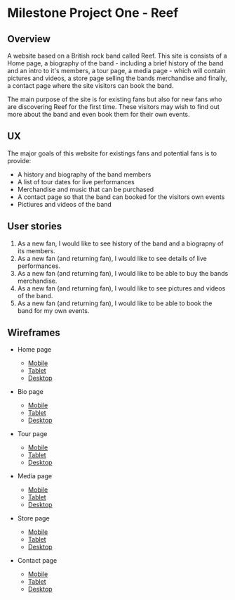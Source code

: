 # Milestone Project One - Reef
## Overview
A website based on a British rock band called Reef. This site is consists of a Home page, a biography of the band - including a brief history of the band and an intro to it's members, a tour page, a media page - which will contain pictures and videos, a store page selling the bands merchandise and finally, a contact page where the site visitors can book the band.

The main purpose of the site is for existing fans but also for new fans who are discovering Reef for the first time. These visitors may wish to find out more about the band and even book them for their own events.

## UX

The major goals of this website for existings fans and potential fans is to provide:
- A history and biography of the band members
- A list of tour dates for live performances
- Merchandise and music that can be purchased
- A contact page so that the band can booked for the visitors own events
- Pictiures and videos of the band

## User stories

1. As a new fan, I would like to see history of the band and a biograpny of its members.
2. As a new fan (and returning fan), I would like to see details of live performances.
3. As a new fan (and returning fan), I would like to be able to buy the bands merchandise.
4. As a new fan (and returning fan), I would like to see pictures and videos of the band.
5. As a new fan (and returning fan), I would like to be able to book the band for my own events.

## Wireframes

- Home page
    * [Mobile](https://github.com/J0hn1975/Milestone-Project-One-Reef/blob/master/wireframes/mobile/Home.PNG)
    * [Tablet](https://github.com/J0hn1975/Milestone-Project-One-Reef/blob/master/wireframes/tablet/Home.PNG)
    * [Desktop](https://github.com/J0hn1975/Milestone-Project-One-Reef/blob/master/wireframes/desktop/Home.PNG)

- Bio page
    * [Mobile](https://github.com/J0hn1975/Milestone-Project-One-Reef/blob/master/wireframes/mobile/Bio.PNG)
    * [Tablet](https://github.com/J0hn1975/Milestone-Project-One-Reef/blob/master/wireframes/tablet/Bio.PNG)
    * [Desktop](https://github.com/J0hn1975/Milestone-Project-One-Reef/blob/master/wireframes/desktop/Bio.PNG)

- Tour page
    * [Mobile](https://github.com/J0hn1975/Milestone-Project-One-Reef/blob/master/wireframes/mobile/Tour.PNG)
    * [Tablet](https://github.com/J0hn1975/Milestone-Project-One-Reef/blob/master/wireframes/tablet/Tour.PNG)
    * [Desktop](https://github.com/J0hn1975/Milestone-Project-One-Reef/blob/master/wireframes/desktop/Tour.PNG)

- Media page
    * [Mobile](https://github.com/J0hn1975/Milestone-Project-One-Reef/blob/master/wireframes/mobile/Media.PNG)
    * [Tablet](https://github.com/J0hn1975/Milestone-Project-One-Reef/blob/master/wireframes/tablet/Media.PNG)
    * [Desktop](https://github.com/J0hn1975/Milestone-Project-One-Reef/blob/master/wireframes/desktop/Media.PNG)

- Store page
    * [Mobile](https://github.com/J0hn1975/Milestone-Project-One-Reef/blob/master/wireframes/mobile/Store.PNG)
    * [Tablet](https://github.com/J0hn1975/Milestone-Project-One-Reef/blob/master/wireframes/tablet/Store.PNG)
    * [Desktop](https://github.com/J0hn1975/Milestone-Project-One-Reef/blob/master/wireframes/desktop/Store.PNG)

- Contact page
    * [Mobile](https://github.com/J0hn1975/Milestone-Project-One-Reef/blob/master/wireframes/mobile/Contact.PNG)
    * [Tablet](https://github.com/J0hn1975/Milestone-Project-One-Reef/blob/master/wireframes/tablet/Contact.PNG)
    * [Desktop](https://github.com/J0hn1975/Milestone-Project-One-Reef/blob/master/wireframes/desktop/Contact.PNG)